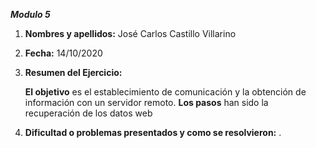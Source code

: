 ***Modulo 5***

1. **Nombres y apellidos:** José Carlos Castillo Villarino

2. **Fecha:** 14/10/2020

3. **Resumen del Ejercicio:** 

   **El objetivo** es el establecimiento de comunicación y la obtención de información con un servidor remoto. **Los pasos** han sido la recuperación de los datos web

4. **Dificultad o problemas presentados y como se resolvieron:** .